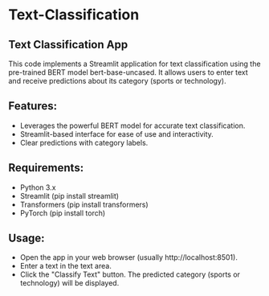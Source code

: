 # Text-Classification

## Text Classification App

 This code implements a Streamlit application for text classification using the pre-trained BERT model bert-base-uncased. It allows users to enter text and receive 
 predictions about its category (sports or technology).

 ## Features:

 - Leverages the powerful BERT model for accurate text classification.
 - Streamlit-based interface for ease of use and interactivity.
 - Clear predictions with category labels.

## Requirements:

 - Python 3.x
 - Streamlit (pip install streamlit)
 - Transformers (pip install transformers)
 - PyTorch (pip install torch)

## Usage:

 - Open the app in your web browser (usually http://localhost:8501).
 - Enter a text in the text area.
 - Click the "Classify Text" button.
The predicted category (sports or technology) will be displayed.
